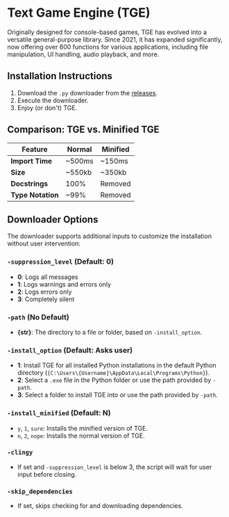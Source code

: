 # Text Game Engine (TGE)

Originally designed for console-based games, TGE has evolved into a versatile general-purpose library. Since 2021, it has expanded significantly, now offering over 600 functions for various applications, including file manipulation, UI handling, audio playback, and more.

## Installation Instructions

1. Download the `.py` downloader from the [releases](#).
2. Execute the downloader.
3. Enjoy (or don't) TGE.

## Comparison: TGE vs. Minified TGE

| Feature           | Normal      | Minified    |
|-------------------|-------------|-------------|
| **Import Time**   | ~500ms      | ~150ms      |
| **Size**          | ~550kb      | ~350kb      |
| **Docstrings**    | 100%        | Removed     |
| **Type Notation** | ~99%        | Removed     |

## Downloader Options

The downloader supports additional inputs to customize the installation without user intervention:

### `-suppression_level` (Default: 0)

- **0**: Logs all messages
- **1**: Logs warnings and errors only
- **2**: Logs errors only
- **3**: Completely silent

### `-path` (No Default)

- **{str}**: The directory to a file or folder, based on `-install_option`.

### `-install_option` (Default: Asks user)

- **1**: Install TGE for all installed Python installations in the default Python directory (`{C:\Users\{Username}\AppData\Local\Programs\Python}`).
- **2**: Select a `.exe` file in the Python folder or use the path provided by `-path`.
- **3**: Select a folder to install TGE into or use the path provided by `-path`.

### `-install_minified` (Default: N)

- `y`, `1`, `sure`: Installs the minified version of TGE.
- `n`, `2`, `nope`: Installs the normal version of TGE.

### `-clingy`

- If set and `-suppression_level` is below 3, the script will wait for user input before closing.

### `-skip_dependencies`

- If set, skips checking for and downloading dependencies.